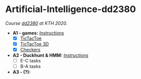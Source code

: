 # Artificial-Intelligence-dd2380
_Course [dd2380](https://kth.instructure.com/courses/17076) at KTH 2020._
- __A1 - games:__ [_Instructions_](https://github.com/JqkerN/Artificial-Intelligence-dd2380/blob/master/A1_games/A1_DD2380_2020%20(4).pdf)
    - [X] [TicTacToe](https://github.com/JqkerN/Artificial-Intelligence-dd2380/tree/master/A1_games/TTT)
    - [X] [TicTacToe 3D](https://github.com/JqkerN/Artificial-Intelligence-dd2380/tree/master/A1_games/TTT3D)
    - [X] [Checkers](https://github.com/JqkerN/Artificial-Intelligence-dd2380/tree/master/A1_games/checkers_skeleton_cpp)
- __A2 - Duckhunt & HMM:__ [_Instructions_](https://github.com/JqkerN/Artificial-Intelligence-dd2380/blob/master/A2_duckhunt_hmm/A2_DD2380_2020.pdf)
    - [ ] E-C tasks
    - [ ] B-A tasks
- __A3 - (?):__ 


